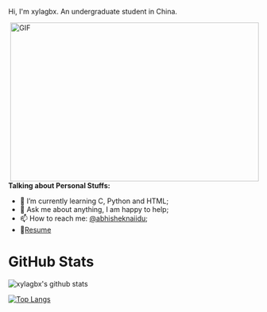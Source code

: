 Hi, I'm xylagbx. An undergraduate student in China.

  <img align="right" alt="GIF" src="https://github.com/abhisheknaiidu/abhisheknaiidu/blob/master/code.gif?raw=true" width="500" height="320" />
  
**Talking about Personal Stuffs:**

- 🌱 I’m currently learning C, Python and HTML; 
- 💬 Ask me about anything, I am happy to help;
- 📫 How to reach me: [@abhisheknaiidu](https://twitter.com/abhisheknaiidu);
- 📝[Resume](https://drive.google.com/file/d/10GKdScol1BXsMQmSVO30rswZ8lqkakmy/view)

<h1>GitHub Stats</h1>

![xylagbx's github stats](https://github-readme-stats.vercel.app/api?username=xylagbx&show_icons=true)

[![Top Langs](https://github-readme-stats.vercel.app/api/top-langs/?username=xylagbx&layout=compact)](https://github.com/anuraghazra/github-readme-stats)
